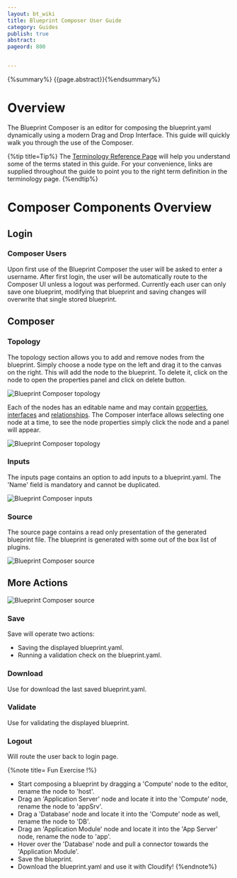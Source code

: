 ```yaml
---
layout: bt_wiki
title: Blueprint Composer User Guide
category: Guides
publish: true
abstract:
pageord: 800


---
```

{%summary%} {{page.abstract}}{%endsummary%}

# Overview

The Blueprint Composer is an editor for composing the blueprint.yaml dynamically using a modern Drag and Drop Interface.
This guide will quickly walk you through the use of the Composer.

{%tip title=Tip%}
The [Terminology Reference Page]({{page.terminology_link}}) will help you understand some of the terms stated in this guide.
For your convenience, links are supplied throughout the guide to point you to the right term definition in the terminology page.
{%endtip%}

# Composer Components Overview

## Login

### Composer Users

Upon first use of the Blueprint Composer the user will be asked to enter a username.
After first login, the user will be automatically route to the Composer UI unless a logout was performed.
Currently each user can only save one blueprint, modifying that blueprint and saving changes will overwrite that single stored blueprint.

## Composer

### Topology

The topology section allows you to add and remove nodes from the blueprint. Simply choose a node type on the left and drag it to the canvas on the right. This will add the node to the blueprint. To delete it, click on the node to open the properties panel and click on delete button.

![Blueprint Composer topology](/guide/images/ui/composer/topology.png)

Each of the nodes has an editable name and may contain [properties]({{page.terminology_link}}#properties), [interfaces]({{page.terminology_link}}#interface) and [relationships]({{page.terminology_link}}#relationship-type).
The Composer interface allows selecting one node at a time, to see the node properties simply click the node and a panel will appear.

![Blueprint Composer topology](/guide/images/ui/composer/sidepane.png)

### Inputs

The inputs page contains an option to add inputs to a blueprint.yaml.
The 'Name' field is mandatory and cannot be duplicated.

![Blueprint Composer inputs](/guide/images/ui/composer/inputs.png)

### Source

The source page contains a read only presentation of the generated blueprint file.
The blueprint is generated with some out of the box list of plugins.

![Blueprint Composer source](/guide/images/ui/composer/source.png)

## More Actions

![Blueprint Composer source](/guide/images/ui/composer/actions-bar.png)

### Save

Save will operate two actions:

-  Saving the displayed blueprint.yaml.
-  Running a validation check on the blueprint.yaml.

### Download

Use for download the last saved blueprint.yaml.

### Validate

Use for validating the displayed blueprint.

### Logout

Will route the user back to login page.


{%note title= Fun Exercise !%}
- Start composing a blueprint by dragging a 'Compute' node to the editor, rename the node to 'host'.
- Drag an 'Application Server' node and locate it into the 'Compute' node, rename the node to 'appSrv'.
- Drag a 'Database' node and locate it into the 'Compute' node as well, rename the node to 'DB'.
- Drag an 'Application Module' node and locate it into the 'App Server' node, rename the node to 'app'.
- Hover over the 'Database' node and pull a connector towards the 'Application Module'.
- Save the blueprint.
- Download the blueprint.yaml and use it with Cloudify!
{%endnote%}